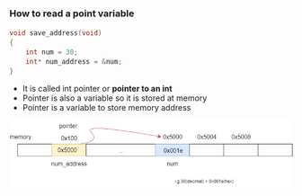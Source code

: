 ### How to read a point variable
```c
void save_address(void)
{
    int num = 30;
    int* num_address = &num;
}
```
- It is called int pointer or **pointer to an int**
- Pointer is also a variable so it is stored at memory
- Pointer is a variable to store memory address

!['pointer in memory'](./pointer%20in%20memory.png)